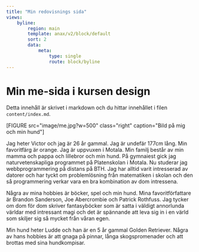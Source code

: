 ```yaml
---
title: "Min redovisnings sida"
views:
    byline:
        region: main
        template: anax/v2/block/default
        sort: 2
        data:
            meta:
                type: single
                route: block/byline
---
```

Min me-sida i kursen design
=========================

Detta innehåll är skrivet i markdown och du hittar innehållet i filen `content/index.md`.

[FIGURE src="image/me.jpg?w=500" class="right" caption="Bild på mig och min hund"]

Jag heter Victor och jag är 26 år gammal. Jag är undefär 177cm lång. Min favoritfärg är orange. Jag är uppvuxen i Motala. Min familj består av min mamma och pappa och lillebror och min hund. På gymnaiest gick jag naturvetenskapliga programmet på Platenskolan i Motala. Nu studerar jag webbprogrammering på distans på BTH. Jag har alltid varit intresserad av datorer och har tyckt om problemlösning från matematiken i skolan och den så programmering verkar vara en bra kombination av dom intressena.

Några av mina hobbies är böcker, spel och min hund. Mina favoritförfattare är Brandon Sanderson, Joe Abercrombie och Patrick Rothfuss. Jag tycker om dom för dom skriver fantasyböcker som är satta i väldigt annorlunda världar med intressant magi och det är spännande att leva sig in i en värld som skiljer sig så mycket från våran egen.

Min hund heter Ludde och han är en 5 år gammal Golden Retriever. Några av hans hobbies är att gnaga på pinnar, långa skogspromenader och att brottas med sina hundkompisar.
